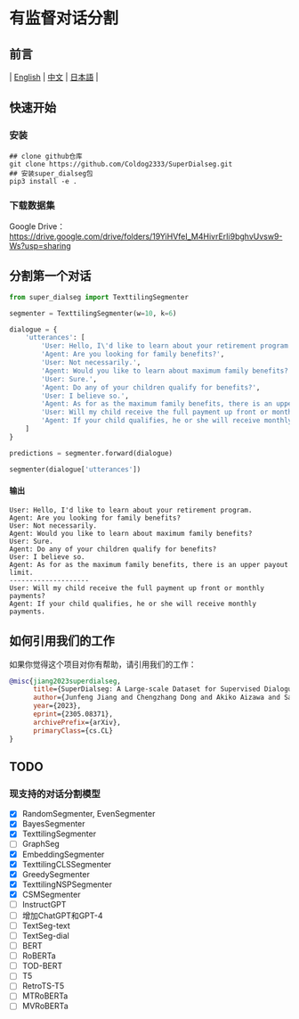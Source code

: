 # 有监督对话分割
## 前言
| [English](README.md) | [中文](README-zh.md) | [日本語](README-jp.md) |

## 快速开始
### 安装
```shell
## clone github仓库
git clone https://github.com/Coldog2333/SuperDialseg.git
## 安装super_dialseg包
pip3 install -e .
```
### 下载数据集
Google Drive：https://drive.google.com/drive/folders/19YiHVfeI_M4HivrErIi9bghvUvsw9-Ws?usp=sharing


## 分割第一个对话
```python
from super_dialseg import TexttilingSegmenter

segmenter = TexttilingSegmenter(w=10, k=6)

dialogue = {
    'utterances': [
        'User: Hello, I\'d like to learn about your retirement program.',
        'Agent: Are you looking for family benefits?',
        'User: Not necessarily.',
        'Agent: Would you like to learn about maximum family benefits?',
        'User: Sure.',
        'Agent: Do any of your children qualify for benefits?',
        'User: I believe so.',
        'Agent: As for as the maximum family benefits, there is an upper payout limit.',
        'User: Will my child receive the full payment up front or monthly payments?',
        'Agent: If your child qualifies, he or she will receive monthly payments.'
    ]
}

predictions = segmenter.forward(dialogue)

segmenter(dialogue['utterances'])
```
#### 输出
```
User: Hello, I'd like to learn about your retirement program.
Agent: Are you looking for family benefits?
User: Not necessarily.
Agent: Would you like to learn about maximum family benefits?
User: Sure.
Agent: Do any of your children qualify for benefits?
User: I believe so.
Agent: As for as the maximum family benefits, there is an upper payout limit.
--------------------
User: Will my child receive the full payment up front or monthly payments?
Agent: If your child qualifies, he or she will receive monthly payments.
```


## 如何引用我们的工作
如果你觉得这个项目对你有帮助，请引用我们的工作：
```bibtex
@misc{jiang2023superdialseg,
      title={SuperDialseg: A Large-scale Dataset for Supervised Dialogue Segmentation}, 
      author={Junfeng Jiang and Chengzhang Dong and Akiko Aizawa and Sadao Kurohashi},
      year={2023},
      eprint={2305.08371},
      archivePrefix={arXiv},
      primaryClass={cs.CL}
}
```


## TODO
### 现支持的对话分割模型
- [X] RandomSegmenter, EvenSegmenter
- [X] BayesSegmenter
- [X] TexttilingSegmenter
- [ ] GraphSeg
- [X] EmbeddingSegmenter
- [X] TexttilingCLSSegmenter
- [X] GreedySegmenter
- [X] TexttilingNSPSegmenter
- [X] CSMSegmenter
- [ ] InstructGPT
- [ ] 增加ChatGPT和GPT-4
- [ ] TextSeg-text
- [ ] TextSeg-dial
- [ ] BERT
- [ ] RoBERTa
- [ ] TOD-BERT
- [ ] T5
- [ ] RetroTS-T5
- [ ] MTRoBERTa
- [ ] MVRoBERTa
